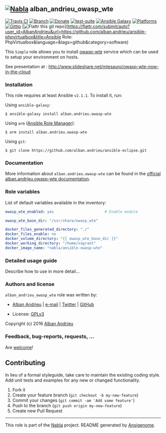 ## [![Nabla](https://debops.org/images/debops-small.png)](https://github.com/AlbanAndrieu) alban_andrieu_owasp_wte

<!-- This file was generated by Ansigenome. Do not edit this file directly but
     instead have a look at the files in the ./meta/ directory. -->

[![Travis CI](https://img.shields.io/travis/AlbanAndrieu/ansible-owasp-wte.svg?style=flat)](https://travis-ci.org/AlbanAndrieu/ansible-owasp-wte)
[![Branch](http://img.shields.io/github/tag/AlbanAndrieu/ansible-owasp-wte.svg?style=flat-square)](https://github.com/AlbanAndrieu/ansible-owasp-wte/tree/master)
[![Donate](https://img.shields.io/gratipay/AlbanAndrieu.svg?style=flat)](https://www.gratipay.com/AlbanAndrieu)
[![test-suite](https://img.shields.io/badge/test--suite-ansible--alban__andrieu__owasp__wte-blue.svg?style=flat)](https://github.com/AlbanAndrieu/test-suite/tree/master/ansible-alban_andrieu_owasp_wte/)
[![Ansible Galaxy](https://img.shields.io/badge/galaxy-alban.andrieu.owasp--wte-660198.svg?style=flat)](https://galaxy.ansible.com/detail#/role/4451)
[![Platforms](http://img.shields.io/badge/platforms-ubuntu-lightgrey.svg?style=flat)](#)
[![Gittip](http://img.shields.io/gittip/alban.andrieu.svg)](https://www.gittip.com/alban.andrieu/)
[![Flattr this git repo](http://api.flattr.com/button/flattr-badge-large.png)](https://flattr.com/submit/auto?user_id=AlbanAndrieu&url=https://github.com/alban.andrieu/ansible-phpvirtualbox&title=Ansible Role: PhpVirtualbox&language=&tags=github&category=software)

This ``Simple`` role allows you to install [owasp-wte](https://github.com/mtesauro/owasp-wte) service
which can be used to setup your environment on hosts.

See presentation at : http://www.slideshare.net/mtesauro/owasp-wte-now-in-the-cloud


### Installation

This role requires at least Ansible `v2.1.1`. To install it, run:

Using `ansible-galaxy`:
```shell
$ ansible-galaxy install alban.andrieu.owasp-wte
```

Using `arm` ([Ansible Role Manager](https://github.com/mirskytech/ansible-role-manager/)):
```shell
$ arm install alban.andrieu.owasp-wte
```

Using `git`:
```shell
$ git clone https://github.com/alban.andrieu/ansible-eclipse.git
```

### Documentation

More information about `alban.andrieu.owasp-wte` can be found in the
[official alban.andrieu.owasp-wte documentation](https://docs.debops.org/en/latest/ansible/roles/ansible-owasp-wte/docs/).


### Role variables

List of default variables available in the inventory:

```YAML
owasp_wte_enabled: yes                       # Enable module

owasp_wte_base_dir: "/usr/share/owasp_wte"

docker_files_generated_directory: "./"
docker_files_enable: no
docker_volume_directory: "{{ owasp_wte_base_dir }}"
docker_working_directory: "/home/vagrant"
docker_image_name: "nabla/ansible-owasp-wte"
```


### Detailed usage guide

Describe how to use in more detail...


### Authors and license

`alban_andrieu_owasp_wte` role was written by:

- [Alban Andrieu](fr.linkedin.com/in/nabla/) | [e-mail](mailto:alban.andrieu@free.fr) | [Twitter](https://twitter.com/AlbanAndrieu) | [GitHub](https://github.com/AlbanAndrieu)

- License: [GPLv3](https://tldrlegal.com/license/gnu-general-public-license-v3-%28gpl-3%29)

Copyright (c) 2016 [Alban Andrieu](https://alban-andrieu.com/)

### Feedback, bug-reports, requests, ...

Are [welcome](https://github.com/AlbanAndrieu/ansible-owasp-wte/issues)!

## Contributing
In lieu of a formal styleguide, take care to maintain the existing coding style. Add unit tests and examples for any new or changed functionality.

1. Fork it
2. Create your feature branch (`git checkout -b my-new-feature`)
3. Commit your changes (`git commit -am 'Add some feature'`)
4. Push to the branch (`git push origin my-new-feature`)
5. Create new Pull Request

***

This role is part of the [Nabla](https://github.com/AlbanAndrieu) project.
README generated by [Ansigenome](https://github.com/nickjj/ansigenome/).
